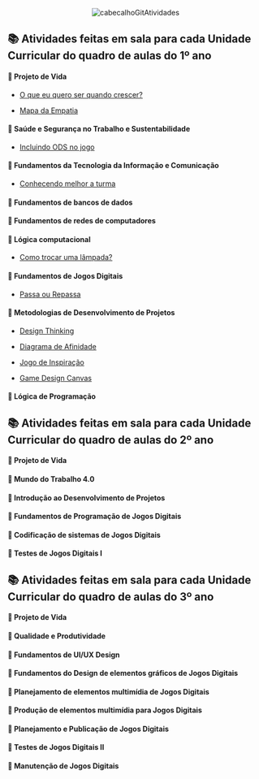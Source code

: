 <div align="center">

![cabecalhoGitAtividades](https://github.com/user-attachments/assets/967d4405-4878-4ffa-97a4-eb953656db46)

</div>

## 📚 Atividades feitas em sala para cada Unidade Curricular do quadro de aulas do 1º ano

#### 📖 Projeto de Vida

- [O que eu quero ser quando crescer?](https://github.com/brunamota/ProgramacaoDeJogosDigitais/blob/main/Arquivos/Atividade%20-%20O%20que%20eu%20quero%20ser%20quando%20crescer.pdf)

- [Mapa da Empatia](https://github.com/brunamota/ProgramacaoDeJogosDigitais/blob/main/Arquivos/Atividade%20Mapa%20da%20Empatia.pdf)

#### 📖 Saúde e Segurança no Trabalho e Sustentabilidade

- [Incluindo ODS no jogo](https://github.com/brunamota/ProgramacaoDeJogosDigitais/blob/main/Arquivos/Atividade%20-%20Incluindo%20ODS%20no%20jogo.pdf)

#### 📖 Fundamentos da Tecnologia da Informação e Comunicação

- [Conhecendo melhor a turma](https://github.com/brunamota/ProgramacaoDeJogosDigitais/blob/main/Arquivos/Atividade%20-%20Conhecendo%20a%20turma%20melhor.pdf)

#### 📖 Fundamentos de bancos de dados

#### 📖 Fundamentos de redes de computadores

#### 📖 Lógica computacional

- [Como trocar uma lâmpada?](https://github.com/brunamota/ProgramacaoDeJogosDigitais/blob/main/Arquivos/Atividade%20-%20Como%20trocar%20uma%20l%C3%A2mpada.pdf)

#### 📖 Fundamentos de Jogos Digitais

- [Passa ou Repassa](https://www.flippity.net/qs.php?k=1JJYUqUSGiMw7RdXCsh3kNjF6COfUtVJ_A8s0j0Nd-IE)

#### 📖 Metodologias de Desenvolvimento de Projetos

- [Design Thinking](https://github.com/brunamota/ProgramacaoDeJogosDigitais/blob/main/Arquivos/Atividade%20-%20Design%20Thinking.pdf)

- [Diagrama de Afinidade](https://github.com/brunamota/ProgramacaoDeJogosDigitais/blob/main/Arquivos/Atividade%20-%20Diagrama%20de%20Afinidade.pdf)

- [Jogo de Inspiração](https://github.com/brunamota/ProgramacaoDeJogosDigitais/blob/main/Arquivos/Atividade%20-%20Jogo%20de%20Inspira%C3%A7%C3%A3o.pdf)

- [Game Design Canvas](https://github.com/brunamota/ProgramacaoDeJogosDigitais/blob/main/Arquivos/Atividade%20-%20Game%20Design%20Canvas.pdf)

#### 📖 Lógica de Programação

## 📚 Atividades feitas em sala para cada Unidade Curricular do quadro de aulas do 2º ano

#### 📖 Projeto de Vida

#### 📖 Mundo do Trabalho 4.0

#### 📖 Introdução ao Desenvolvimento de Projetos

#### 📖 Fundamentos de Programação de Jogos Digitais 

#### 📖 Codificação de sistemas de Jogos Digitais

#### 📖 Testes de Jogos Digitais I

## 📚 Atividades feitas em sala para cada Unidade Curricular do quadro de aulas do 3º ano

#### 📖 Projeto de Vida

#### 📖 Qualidade e Produtividade

#### 📖 Fundamentos de UI/UX Design

#### 📖 Fundamentos do Design de elementos gráficos de Jogos Digitais

#### 📖 Planejamento de elementos multimídia de Jogos Digitais

#### 📖 Produção de elementos multimídia para Jogos Digitais

#### 📖 Planejamento e Publicação de Jogos Digitais

#### 📖 Testes de Jogos Digitais II

#### 📖 Manutenção de Jogos Digitais
